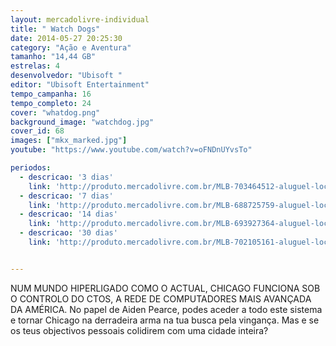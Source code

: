 ```yaml
---
layout: mercadolivre-individual
title: " Watch Dogs"
date: 2014-05-27 20:25:30
category: "Ação e Aventura"
tamanho: "14,44 GB"
estrelas: 4
desenvolvedor: "Ubisoft "
editor: "Ubisoft Entertainment"
tempo_campanha: 16
tempo_completo: 24
cover: "whatdog.png"
background_image: "watchdog.jpg"
cover_id: 68
images: ["mkx_marked.jpg"]
youtube: "https://www.youtube.com/watch?v=oFNDnUYvsTo"

periodos:
  - descricao: '3 dias'
    link: 'http://produto.mercadolivre.com.br/MLB-703464512-aluguel-locaco-de-jogos-4-dias-xbox-one-midia-digital-_JM'
  - descricao: '7 dias'
    link: 'http://produto.mercadolivre.com.br/MLB-688725759-aluguel-locaco-de-jogos-xbox-one-midia-digital-_JM'
  - descricao: '14 dias'
    link: 'http://produto.mercadolivre.com.br/MLB-693927364-aluguel-locaco-de-jogos-xbox-one-midia-digital-_JM'
  - descricao: '30 dias'
    link: 'http://produto.mercadolivre.com.br/MLB-702105161-aluguel-locaco-de-jogos-xbox-one-midia-digital-_JM'


---
```


NUM MUNDO HIPERLIGADO COMO O ACTUAL, CHICAGO FUNCIONA SOB O CONTROLO DO CTOS, A REDE DE COMPUTADORES MAIS AVANÇADA DA AMÉRICA. No papel de Aiden Pearce, podes aceder a todo este sistema e tornar Chicago na derradeira arma na tua busca pela vingança. Mas e se os teus objectivos pessoais colidirem com uma cidade inteira?
